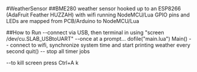 #WeatherSensor
##BME280 weather sensor hooked up to an ESP8266 (AdaFruit Feather HUZZAH) with wifi running NodeMCU/Lua
GPIO pins and LEDs are mapped from PCB/Arduino to NodeMCU/Lua

##How to Run
--connect via USB, then terminal in using "screen /dev/cu.SLAB_USBtoUART"
--once at a prompt...
dofile("main.lua")
Main() -- connect to wifi, synchronize system time and start printing weather every second
quit() -- stop all timer jobs

--to kill screen press Ctrl+A k
